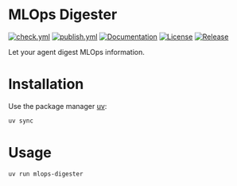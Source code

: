 # MLOps Digester

[![check.yml](https://github.com/fmind/mlops-digester/actions/workflows/check.yml/badge.svg)](https://github.com/fmind/mlops-digester/actions/workflows/check.yml)
[![publish.yml](https://github.com/fmind/mlops-digester/actions/workflows/publish.yml/badge.svg)](https://github.com/fmind/mlops-digester/actions/workflows/publish.yml)
[![Documentation](https://img.shields.io/badge/documentation-available-brightgreen.svg)](https://fmind.github.io/mlops-digester/)
[![License](https://img.shields.io/github/license/fmind/mlops-digester)](https://github.com/fmind/mlops-digester/blob/main/LICENCE.txt)
[![Release](https://img.shields.io/github/v/release/fmind/mlops-digester)](https://github.com/fmind/mlops-digester/releases)

Let your agent digest MLOps information.

# Installation

Use the package manager [uv](https://docs.astral.sh/uv/):

```bash
uv sync
```

# Usage

```bash
uv run mlops-digester
```
